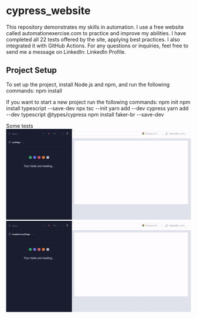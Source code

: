 # cypress_website
This repository demonstrates my skills in automation. I use a free website called automationexercise.com to practice and improve my abilities. I have completed all 22 tests offered by the site, applying best practices. I also integrated it with GitHub Actions. For any questions or inquiries, feel free to send me a message on LinkedIn: LinkedIn Profile.


## Project Setup
To set up the project, install Node.js and npm, and run the following commands:
npm install

If you want to start a new project run the following commands:
npm init
npm install typescript --save-dev
npx tsc --init
yarn add --dev cypress
yarn add --dev typescript @types/cypress
npm install faker-br --save-dev

Some tests
![cartPage](./assets/to_readme/cartPage.cy.ts-ezgif.com-video-to-gif-converter.gif)
![createAccountPage](./assets/to_readme/createAccountPage.cy.ts-ezgif.com-video-to-gif-converter.gif)
